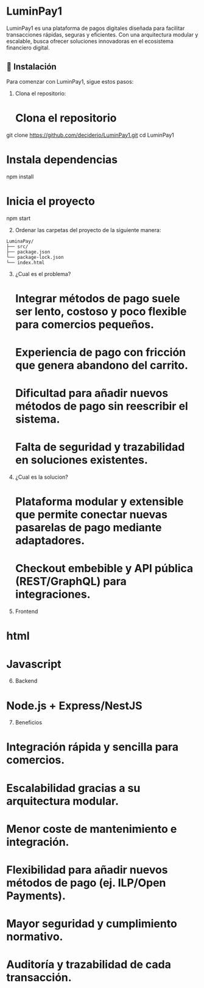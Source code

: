 # LuminPay1

LuminPay1 es una plataforma de pagos digitales diseñada para facilitar transacciones rápidas,
seguras y eficientes. Con una arquitectura modular y escalable, busca ofrecer soluciones innovadoras en el ecosistema financiero digital.

## 🚀 Instalación

Para comenzar con LuminPay1, sigue estos pasos:

1. Clona el repositorio:

   # Clona el repositorio
git clone https://github.com/deciderio/LuminPay1.git
cd LuminPay1

# Instala dependencias
npm install

# Inicia el proyecto
npm start


2. Ordenar las carpetas del proyecto de la siguiente manera:
   
```
LuminaPay/
├── src/
├── package.json
└── package-lock.json
└── index.html
```
3. ¿Cual es el problema?
   # Integrar métodos de pago suele ser lento, costoso y poco flexible para comercios pequeños.
   # Experiencia de pago con fricción que genera abandono del carrito.
   # Dificultad para añadir nuevos métodos de pago sin reescribir el sistema.
   # Falta de seguridad y trazabilidad en soluciones existentes.
4. ¿Cual es la solucion?
   # Plataforma modular y extensible que permite conectar nuevas pasarelas de pago mediante adaptadores.
   # Checkout embebible y API pública (REST/GraphQL) para integraciones.
5. Frontend
  # html
  # Javascript
6. Backend
  # Node.js + Express/NestJS
7. Beneficios
  # Integración rápida y sencilla para comercios.
  # Escalabilidad gracias a su arquitectura modular.
  # Menor coste de mantenimiento e integración.
  # Flexibilidad para añadir nuevos métodos de pago (ej. ILP/Open Payments).
  # Mayor seguridad y cumplimiento normativo.
  # Auditoría y trazabilidad de cada transacción.

